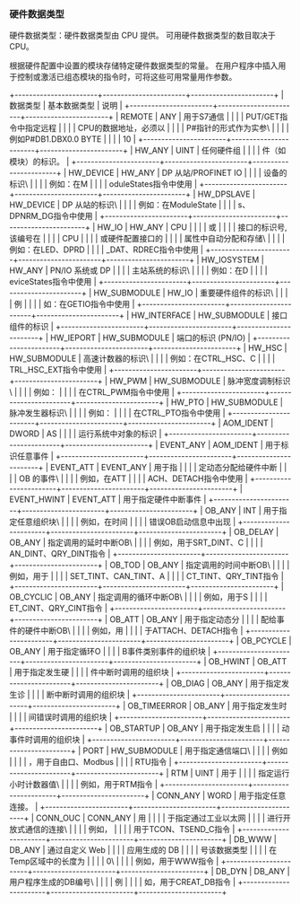### 硬件数据类型

硬件数据类型：硬件数据类型由 CPU 提供。 可用硬件数据类型的数目取决于
CPU。

根据硬件配置中设置的模块存储特定硬件数据类型的常量。
在用户程序中插入用于控制或激活已组态模块的指令时，可将这些可用常量用作参数。

+-----------------------+-----------------------+-----------------------+
| 数据类型              | 基本数据类型          | 说明                  |
+-----------------------+-----------------------+-----------------------+
| REMOTE                | ANY                   | 用于S7通信            |
|                       |                       | PUT/GET指令中指定远程 |
|                       |                       | CPU的数据地址，必须以 |
|                       |                       | P#指针的形式作为实参\ |
|                       |                       | 例如P#DB1.DBX0.0 BYTE |
|                       |                       | 10                    |
+-----------------------+-----------------------+-----------------------+
| HW_ANY                | UINT                  | 任何硬件组            |
|                       |                       | 件（如模块）的标识。  |
+-----------------------+-----------------------+-----------------------+
| HW_DEVICE             | HW_ANY                | DP 从站/PROFINET IO   |
|                       |                       | 设备的标识\           |
|                       |                       | 例如：在M             |
|                       |                       | oduleStates指令中使用 |
+-----------------------+-----------------------+-----------------------+
| HW_DPSLAVE            | HW_DEVICE             | DP 从站的标识\        |
|                       |                       | 例如：在ModuleState   |
|                       |                       | s、DPNRM_DG指令中使用 |
+-----------------------+-----------------------+-----------------------+
| HW_IO                 | HW_ANY                | CPU                   |
|                       |                       | 或                    |
|                       |                       | 接口的标识号,该编号在 |
|                       |                       | CPU                   |
|                       |                       | 或硬件配置接口的      |
|                       |                       | 属性中自动分配和存储\ |
|                       |                       | 例如：在LED、DPRD     |
|                       |                       | _DAT、RDREC指令中使用 |
+-----------------------+-----------------------+-----------------------+
| HW_IOSYSTEM           | HW_ANY                | PN/IO 系统或 DP       |
|                       |                       | 主站系统的标识\       |
|                       |                       | 例如：在D             |
|                       |                       | eviceStates指令中使用 |
+-----------------------+-----------------------+-----------------------+
| HW_SUBMODULE          | HW_IO                 | 重要硬件组件的标识\   |
|                       |                       | 例                    |
|                       |                       | 如：在GETIO指令中使用 |
+-----------------------+-----------------------+-----------------------+
| HW_INTERFACE          | HW_SUBMODULE          | 接口组件的标识        |
+-----------------------+-----------------------+-----------------------+
| HW_IEPORT             | HW_SUBMODULE          | 端口的标识 (PN/IO)    |
+-----------------------+-----------------------+-----------------------+
| HW_HSC                | HW_SUBMODULE          | 高速计数器的标识\     |
|                       |                       | 例如：在CTRL_HSC、C   |
|                       |                       | TRL_HSC_EXT指令中使用 |
+-----------------------+-----------------------+-----------------------+
| HW_PWM                | HW_SUBMODULE          | 脉冲宽度调制标识\     |
|                       |                       | 例如：                |
|                       |                       | 在CTRL_PWM指令中使用  |
+-----------------------+-----------------------+-----------------------+
| HW_PTO                | HW_SUBMODULE          | 脉冲发生器标识\       |
|                       |                       | 例如：                |
|                       |                       | 在CTRL_PTO指令中使用  |
+-----------------------+-----------------------+-----------------------+
| AOM_IDENT             | DWORD                 | AS                    |
|                       |                       | 运行系统中对象的标识  |
+-----------------------+-----------------------+-----------------------+
| EVENT_ANY             | AOM_IDENT             | 用于标识任意事件      |
+-----------------------+-----------------------+-----------------------+
| EVENT_ATT             | EVENT_ANY             | 用于指                |
|                       |                       | 定动态分配给硬件中断  |
|                       |                       | OB 的事件\            |
|                       |                       | 例如，在ATT           |
|                       |                       | ACH、DETACH指令中使用 |
+-----------------------+-----------------------+-----------------------+
| EVENT_HWINT           | EVENT_ATT             | 用于指定硬件中断事件  |
+-----------------------+-----------------------+-----------------------+
| OB_ANY                | INT                   | 用于指定任意组织块\   |
|                       |                       | 例如，在时间          |
|                       |                       | 错误OB启动信息中出现  |
+-----------------------+-----------------------+-----------------------+
| OB_DELAY              | OB_ANY                | 指定调用的延时中断OB\ |
|                       |                       | 例如，用于SRT_DINT、C |
|                       |                       | AN_DINT、QRY_DINT指令 |
+-----------------------+-----------------------+-----------------------+
| OB_TOD                | OB_ANY                | 指定调用的时间中断OB\ |
|                       |                       | 例如，用于            |
|                       |                       | SET_TINT、CAN_TINT、A |
|                       |                       | CT_TINT、QRY_TINT指令 |
+-----------------------+-----------------------+-----------------------+
| OB_CYCLIC             | OB_ANY                | 指定调用的循环中断OB\ |
|                       |                       | 例如，用于S           |
|                       |                       | ET_CINT、QRY_CINT指令 |
+-----------------------+-----------------------+-----------------------+
| OB_ATT                | OB_ANY                | 用于指定动态分        |
|                       |                       | 配给事件的硬件中断OB\ |
|                       |                       | 例如，用              |
|                       |                       | 于ATTACH、DETACH指令  |
+-----------------------+-----------------------+-----------------------+
| OB_PCYCLE             | OB_ANY                | 用于指定循环O         |
|                       |                       | B事件类别事件的组织块 |
+-----------------------+-----------------------+-----------------------+
| OB_HWINT              | OB_ATT                | 用于指定发生硬        |
|                       |                       | 件中断时调用的组织块  |
+-----------------------+-----------------------+-----------------------+
| OB_DIAG               | OB_ANY                | 用于指定发生诊        |
|                       |                       | 断中断时调用的组织块  |
+-----------------------+-----------------------+-----------------------+
| OB_TIMEERROR          | OB_ANY                | 用于指定发生时        |
|                       |                       | 间错误时调用的组织块  |
+-----------------------+-----------------------+-----------------------+
| OB_STARTUP            | OB_ANY                | 用于指定发生启        |
|                       |                       | 动事件时调用的组织块  |
+-----------------------+-----------------------+-----------------------+
| PORT                  | HW_SUBMODULE          | 用于指定通信端口\     |
|                       |                       | 例如                  |
|                       |                       | ，用于自由口、Modbus  |
|                       |                       | RTU指令               |
+-----------------------+-----------------------+-----------------------+
| RTM                   | UINT                  | 用于                  |
|                       |                       | 指定运行小时计数器值\ |
|                       |                       | 例如，用于RTM指令     |
+-----------------------+-----------------------+-----------------------+
| CONN_ANY              | WORD                  | 用于指定任意连接。    |
+-----------------------+-----------------------+-----------------------+
| CONN_OUC              | CONN_ANY              | 用                    |
|                       |                       | 于指定通过工业以太网  |
|                       |                       | 进行开放式通信的连接\ |
|                       |                       | 例如，                |
|                       |                       | 用于TCON、TSEND_C指令 |
+-----------------------+-----------------------+-----------------------+
| DB_WWW                | DB_ANY                | 通过自定义 Web        |
|                       |                       | 应用生成的 DB         |
|                       |                       | 号该数据类型          |
|                       |                       | 在Temp区域中的长度为  |
|                       |                       | 0\                    |
|                       |                       | 例如，用于WWW指令     |
+-----------------------+-----------------------+-----------------------+
| DB_DYN                | DB_ANY                | 用户程序生成的DB编号\ |
|                       |                       | 例                    |
|                       |                       | 如，用于CREAT_DB指令  |
+-----------------------+-----------------------+-----------------------+

